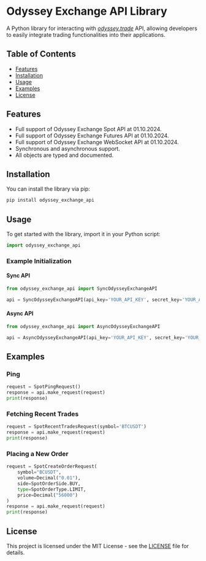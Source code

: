 # Odyssey Exchange API Library

A Python library for interacting with *[odyssey.trade](https://odyssey.trade)* API, allowing developers to easily
integrate trading functionalities into their applications.

## Table of Contents

- [Features](#features)
- [Installation](#installation)
- [Usage](#usage)
- [Examples](#examples)
- [License](#license)

## Features

- Full support of Odyssey Exchange Spot API at 01.10.2024.
- Full support of Odyssey Exchange Futures API at 01.10.2024.
- Full support of Odyssey Exchange WebSocket API at 01.10.2024.
- Synchronous and asynchronous support.
- All objects are typed and documented.

## Installation

You can install the library via pip:

```bash
pip install odyssey_exchange_api
```

## Usage

To get started with the library, import it in your Python script:

```python
import odyssey_exchange_api
```

### Example Initialization

#### Sync API

```python
from odyssey_exchange_api import SyncOdysseyExchangeAPI

api = SyncOdysseyExchangeAPI(api_key='YOUR_API_KEY', secret_key='YOUR_API_SECRET')
```

#### Async API

```python
from odyssey_exchange_api import AsyncOdysseyExchangeAPI

api = AsyncOdysseyExchangeAPI(api_key='YOUR_API_KEY', secret_key='YOUR_API_SECRET')
```

## Examples

### Ping

```python
request = SpotPingRequest()
response = api.make_request(request)
print(response)
```

### Fetching Recent Trades

```python
request = SpotRecentTradesRequest(symbol='BTCUSDT')
response = api.make_request(request)
print(response)
```

### Placing a New Order

```python
request = SpotCreateOrderRequest(
    symbol="BCUSDT",
    volume=Decimal("0.01"),
    side=SpotOrderSide.BUY,
    type=SpotOrderType.LIMIT,
    price=Decimal("56000")
)
response = api.make_request(request)
print(response)
```

## License

This project is licensed under the MIT License - see the [LICENSE](LICENSE) file for details.
